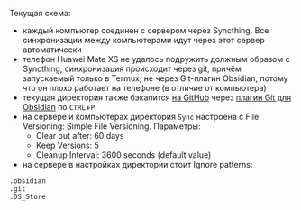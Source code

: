 Текущая схема:

- каждый компьютер соединен с сервером через Syncthing. Все синхронизации между компьютерами идут через этот сервер автоматически
- телефон Huawei Mate XS не удалось подружить должным образом с Syncthing, синхронизация происходит через git, причём запускаемый только в Termux, не через Git-плагин Obsidian, потому что он плохо работает на телефоне (в отличие от компьютера)
- текущая директория также бэкапится [на GitHub](https://github.com/alexey-goloburdin/knowledge-base/) через [плагин Git для Obsidian](https://github.com/denolehov/obsidian-git) по `CTRL`+`P`
- на сервере и компьютерах директория `Sync` настроена с File Versioning: Simple File Versioning. Параметры:
	- Clear out after: 60 days
	- Keep Versions: 5
	- Cleanup Interval: 3600 seconds (default value)
- на сервере в настройках директории стоит Ignore patterns:

```
.obsidian
.git
.DS_Store
```
